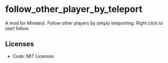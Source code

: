 # follow_other_player_by_teleport

A mod for Minetest. Follow other players by simply teleporting. Right click to start follow.

## Licenses

- Code: MIT Licenses
